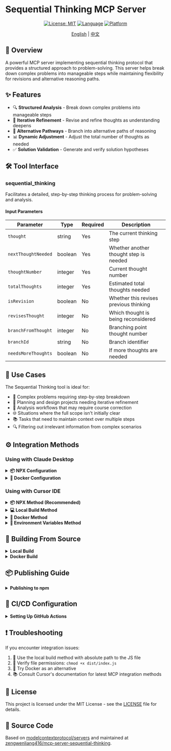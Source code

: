 # Sequential Thinking MCP Server

<div align="center">

[![License: MIT](https://img.shields.io/badge/License-MIT-yellow.svg)](LICENSE)
[![Language](https://img.shields.io/badge/Language-TypeScript-blue.svg)](https://www.typescriptlang.org/)
[![Platform](https://img.shields.io/badge/Platform-Node.js-green.svg)](https://nodejs.org/)

[English](README.md) | [中文](README.zh.md)

</div>

## 📖 Overview

A powerful MCP server implementing sequential thinking protocol that provides a structured approach to problem-solving. This server helps break down complex problems into manageable steps while maintaining flexibility for revisions and alternative reasoning paths.

## ✨ Features

- 🔍 **Structured Analysis** - Break down complex problems into manageable steps
- 🔄 **Iterative Refinement** - Revise and refine thoughts as understanding deepens
- 🌲 **Alternative Pathways** - Branch into alternative paths of reasoning
- 📊 **Dynamic Adjustment** - Adjust the total number of thoughts as needed
- ✅ **Solution Validation** - Generate and verify solution hypotheses

## 🛠️ Tool Interface

### sequential_thinking

Facilitates a detailed, step-by-step thinking process for problem-solving and analysis.

#### Input Parameters

| Parameter | Type | Required | Description |
|-----------|------|----------|-------------|
| `thought` | string | Yes | The current thinking step |
| `nextThoughtNeeded` | boolean | Yes | Whether another thought step is needed |
| `thoughtNumber` | integer | Yes | Current thought number |
| `totalThoughts` | integer | Yes | Estimated total thoughts needed |
| `isRevision` | boolean | No | Whether this revises previous thinking |
| `revisesThought` | integer | No | Which thought is being reconsidered |
| `branchFromThought` | integer | No | Branching point thought number |
| `branchId` | string | No | Branch identifier |
| `needsMoreThoughts` | boolean | No | If more thoughts are needed |

## 🎯 Use Cases

The Sequential Thinking tool is ideal for:

- 📝 Complex problems requiring step-by-step breakdown
- 🎨 Planning and design projects needing iterative refinement
- 🔄 Analysis workflows that may require course correction
- 🌐 Situations where the full scope isn't initially clear
- 📚 Tasks that need to maintain context over multiple steps
- 🔍 Filtering out irrelevant information from complex scenarios

## ⚙️ Integration Methods

### Using with Claude Desktop

<details>
<summary><b>📦 NPX Configuration</b></summary>

```json
{
  "mcpServers": {
    "sequential-thinking": {
      "command": "npx",
      "args": [
        "-y",
        "@zengwenliang/mcp-server-sequential-thinking"
      ]
    }
  }
}
```
</details>

<details>
<summary><b>🐳 Docker Configuration</b></summary>

```json
{
  "mcpServers": {
    "sequential-thinking": {
      "command": "docker",
      "args": [
        "run",
        "--rm",
        "-i",
        "zengwenliang/mcp-server-sequential-thinking"
      ]
    }
  }
}
```
</details>

### Using with Cursor IDE

<details>
<summary><b>📦 NPX Method (Recommended)</b></summary>

1. Install the package:
```bash
# Install globally
npm install -g @zengwenliang/mcp-server-sequential-thinking

# Or use NPX directly
npx -y @zengwenliang/mcp-server-sequential-thinking
```

2. Configure in Cursor settings (JSON):
```json
{
  "mcpServers": {
    "sequential-thinking": {
      "command": "npx",
      "args": [
        "-y",
        "@zengwenliang/mcp-server-sequential-thinking"
      ]
    }
  }
}
```
</details>

<details>
<summary><b>💻 Local Build Method</b></summary>

1. Build locally:
```bash
cd /path/to/sequential-thinking
npm install
npm run build
```

2. Configure in Cursor settings (JSON):
```json
{
  "mcpServers": {
    "sequential-thinking": {
      "command": "node",
      "args": [
        "/absolute/path/to/sequential-thinking/dist/index.js"
      ]
    }
  }
}
```
</details>

<details>
<summary><b>🐳 Docker Method</b></summary>

1. Build Docker image:
```bash
# Build Docker image
docker build -t zengwenliang/mcp-server-sequential-thinking .
```

2. Configure in Cursor settings (JSON):
```json
{
  "mcpServers": {
    "sequential-thinking": {
      "command": "docker",
      "args": [
        "run",
        "--rm",
        "-i",
        "zengwenliang/mcp-server-sequential-thinking"
      ]
    }
  }
}
```
</details>

<details>
<summary><b>🔧 Environment Variables Method</b></summary>

1. Create a startup script:
```bash
#!/bin/sh
export CURSOR_MCP_CONFIG=/path/to/your/mcp_config.json
open -a Cursor
```

2. Add to `mcp_config.json`:
```json
{
  "mcpServers": {
    "sequential-thinking": {
      "command": "node",
      "args": [
        "/absolute/path/to/sequential-thinking/dist/index.js"
      ]
    }
  }
}
```

3. Make executable:
```bash
chmod +x start_cursor_with_mcp.sh
```

> **Note**: MCP integration is primarily supported in the Composer feature of Cursor IDE.
</details>

## 🚀 Building From Source

<details>
<summary><b>Local Build</b></summary>

```bash
git clone https://github.com/zengwenliang/mcp-server-sequential-thinking.git
cd mcp-server-sequential-thinking
npm install
npm run build
```
</details>

<details>
<summary><b>Docker Build</b></summary>

```bash
git clone https://github.com/zengwenliang/mcp-server-sequential-thinking.git
cd mcp-server-sequential-thinking
docker build -t zengwenliang/mcp-server-sequential-thinking .

# Verify the build
docker images | grep sequential-thinking
```
</details>

## 📦 Publishing Guide

<details>
<summary><b>Publishing to npm</b></summary>

### Prerequisites

- Node.js and npm installed
- npm account with access to the @zengwenliang scope
- Package built locally

### Publishing Steps

1. **Update version in package.json**
   ```json
   {
     "name": "@zengwenliang/mcp-server-sequential-thinking",
     "version": "0.6.3",
     "description": "MCP server for sequential thinking and problem solving"
   }
   ```

2. **Use official npm registry**
   ```bash
   npm config set registry https://registry.npmjs.org/
   ```

3. **Login to npm**
   ```bash
   npm login
   ```
   Follow the prompts to log in through your browser.

4. **Check organization membership**
   For scoped packages, ensure you're part of the scope:
   ```bash
   # Check if you're part of the organization
   npm org ls your-org-name

   # For personal scopes, this is automatically created with your username
   ```

5. **Build and publish**
   ```bash
   npm run build
   
   # For first-time publishing a scoped package
   npm publish --access public
   
   # For subsequent updates
   npm publish
   ```

6. **Verify publication**
   ```bash
   npm view @zengwenliang/mcp-server-sequential-thinking
   ```

7. **Commit your changes**
   ```bash
   git add .
   git commit -m "feat(publish): 🚀 发布npm包@zengwenliang/mcp-server-sequential-thinking"
   git push
   ```

### Version Updates

Use semantic versioning:
```bash
# For patches (bug fixes)
npm version patch

# For minor updates (features)
npm version minor

# For major updates (breaking changes)
npm version major
```

After updating the version, build and publish again:
```bash
npm run build
npm publish
```
</details>

## 🔐 CI/CD Configuration

<details>
<summary><b>Setting Up GitHub Actions</b></summary>

### Required Secrets

Add these secrets to your repository settings:

1. **NPM_TOKEN**
   - Generate at npm: Account → Access Tokens → "Automation" token type
   - Step-by-step instructions:
     1. Log in to your npm account: https://www.npmjs.com/login
     2. Click on your profile picture, then select "Access Tokens"
     3. Click "Generate New Token" button
     4. **Important**: Select "Automation" token type (not "Publish") to bypass OTP requirements
     5. Enter a token description (e.g., "GitHub Actions")
     6. Click "Generate Token"
     7. **Important**: Copy the generated token immediately! It will only be displayed once

2. **DOCKERHUB_USERNAME**
   - Your Docker Hub username
   - This should be the same username you use to log in to Docker Hub

3. **DOCKERHUB_TOKEN**
   - Generate in Docker Hub: Account Settings → Security → New Access Token
   - Step-by-step instructions:
     1. Log in to your Docker Hub account
     2. Click on your username, then select "Account Settings"
     3. Select "Security" from the left navigation bar
     4. Click "New Access Token"
     5. Enter a description and select appropriate permissions (at least "Read & Write")
     6. Click "Generate"
     7. Copy the generated token immediately! It will only be displayed once

### Adding Secrets to GitHub

1. Go to repository Settings → Secrets and variables → Actions
2. Click the "New repository secret" button
3. Add each secret individually:
   - **NPM_TOKEN**: Paste your npm access token value
   - **DOCKERHUB_USERNAME**: Enter your Docker Hub username
   - **DOCKERHUB_TOKEN**: Paste your Docker Hub access token
4. After adding all secrets, you should see all 3 listed in the "Actions secrets" list

### Testing the Workflow

To test your automated publishing workflow:

1. In your GitHub repository, click the "Actions" tab
2. Find the "Publish Package" workflow in the left sidebar
3. Click the "Run workflow" button
4. Select the "main" branch from the branch dropdown
5. Click the green "Run workflow" button
6. Monitor the progress and results in the Actions tab

> **Note for 2FA Users**: If you have Two-Factor Authentication enabled on your npm account, you must either:
> - Use an "Automation" type token (recommended)
> - Change 2FA settings to "Authorization only" (not recommended)
> - Manually publish packages (not automated)
</details>

## ❗ Troubleshooting

If you encounter integration issues:

1. 🔧 Use the local build method with absolute path to the JS file
2. 📝 Verify file permissions: `chmod +x dist/index.js`
3. 🐳 Try Docker as an alternative
4. 📚 Consult Cursor's documentation for latest MCP integration methods

## 📄 License

This project is licensed under the MIT License - see the [LICENSE](LICENSE) file for details.

## 🔗 Source Code

Based on [modelcontextprotocol/servers](https://github.com/modelcontextprotocol/servers) and maintained at [zengwenliang416/mcp-server-sequential-thinking](https://github.com/zengwenliang416/mcp-server-sequential-thinking).

